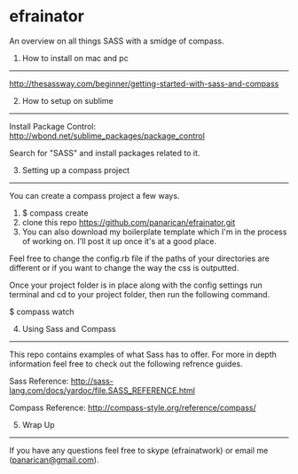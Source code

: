 efrainator
==========

An overview on all things SASS with a smidge of compass.

1. How to install on mac and pc
-------------------------------

http://thesassway.com/beginner/getting-started-with-sass-and-compass

2. How to setup on sublime
--------------------------

Install Package Control:
http://wbond.net/sublime_packages/package_control

Search for "SASS" and install packages related to it.

3. Setting up a compass project
-------------------------------

You can create a compass project a few ways.

1. $ compass create <myproject>
2. clone this repo https://github.com/panarican/efrainator.git
3. You can also download my boilerplate template which I'm in the process of working on. I'll post it up once it's at a good place.

Feel free to change the config.rb file if the paths of your directories are different or if you want to change the way the css is outputted.

Once your project folder is in place along with the config settings run terminal and cd to your project folder, then run the following command.

$ compass watch


4. Using Sass and Compass
-------------------------

This repo contains examples of what Sass has to offer. For more in depth information feel free to check out the following refrence guides.

Sass Reference:
http://sass-lang.com/docs/yardoc/file.SASS_REFERENCE.html

Compass Reference:
http://compass-style.org/reference/compass/

5. Wrap Up
----------

If you have any questions feel free to skype (efrainatwork) or email me (panarican@gmail.com).
